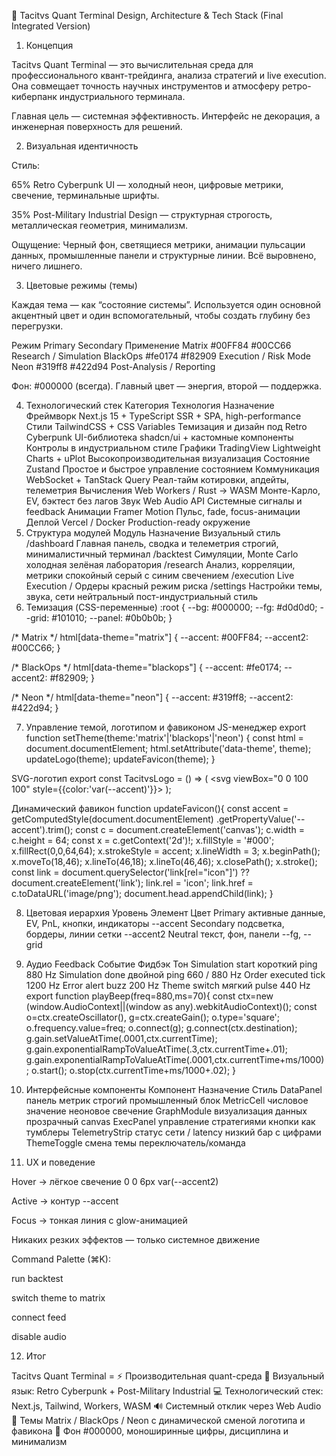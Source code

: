 🧠 Tacitvs Quant Terminal
Design, Architecture & Tech Stack (Final Integrated Version)
1. Концепция

Tacitvs Quant Terminal — это вычислительная среда для профессионального квант-трейдинга, анализа стратегий и live execution.
Она совмещает точность научных инструментов и атмосферу ретро-киберпанк индустриального терминала.

Главная цель — системная эффективность.
Интерфейс не декорация, а инженерная поверхность для решений.

2. Визуальная идентичность

Стиль:

65% Retro Cyberpunk UI — холодный неон, цифровые метрики, свечение, терминальные шрифты.

35% Post-Military Industrial Design — структурная строгость, металлическая геометрия, минимализм.

Ощущение:
Черный фон, светящиеся метрики, анимации пульсации данных, промышленные панели и структурные линии.
Всё выровнено, ничего лишнего.

3. Цветовые режимы (темы)

Каждая тема — как “состояние системы”.
Используется один основной акцентный цвет и один вспомогательный, чтобы создать глубину без перегрузки.

Режим	Primary	Secondary	Применение
Matrix	#00FF84	#00CC66	Research / Simulation
BlackOps	#fe0174	#f82909	Execution / Risk Mode
Neon	#319ff8	#422d94	Post-Analysis / Reporting

Фон: #000000 (всегда).
Главный цвет — энергия, второй — поддержка.

4. Технологический стек
Категория	Технология	Назначение
Фреймворк	Next.js 15 + TypeScript	SSR + SPA, high-performance
Стили	TailwindCSS + CSS Variables	Темизация и дизайн под Retro Cyberpunk
UI-библиотека	shadcn/ui + кастомные компоненты	Контролы в индустриальном стиле
Графики	TradingView Lightweight Charts + uPlot	Высокопроизводительная визуализация
Состояние	Zustand	Простое и быстрое управление состоянием
Коммуникация	WebSocket + TanStack Query	Реал-тайм котировки, апдейты, телеметрия
Вычисления	Web Workers / Rust → WASM	Монте-Карло, EV, бэктест без лагов
Звук	Web Audio API	Системные сигналы и feedback
Анимации	Framer Motion	Пульс, fade, focus-анимации
Деплой	Vercel / Docker	Production-ready окружение
5. Структура модулей
Модуль	Назначение	Визуальный стиль
/dashboard	Главная панель, сводка и телеметрия	строгий, минималистичный терминал
/backtest	Симуляции, Monte Carlo	холодная зелёная лаборатория
/research	Анализ, корреляции, метрики	спокойный серый с синим свечением
/execution	Live Execution / Ордеры	красный режим риска
/settings	Настройки темы, звука, сети	нейтральный пост-индустриальный стиль
6. Темизация (CSS-переменные)
:root {
  --bg: #000000;
  --fg: #d0d0d0;
  --grid: #101010;
  --panel: #0b0b0b;
}

/* Matrix */
html[data-theme="matrix"] {
  --accent: #00FF84;
  --accent2: #00CC66;
}

/* BlackOps */
html[data-theme="blackops"] {
  --accent: #fe0174;
  --accent2: #f82909;
}

/* Neon */
html[data-theme="neon"] {
  --accent: #319ff8;
  --accent2: #422d94;
}

7. Управление темой, логотипом и фавиконом
JS-менеджер
export function setTheme(theme:'matrix'|'blackops'|'neon') {
  const html = document.documentElement;
  html.setAttribute('data-theme', theme);
  updateLogo(theme);
  updateFavicon(theme);
}

SVG-логотип
export const TacitvsLogo = () => (
  <svg viewBox="0 0 100 100" style={{color:'var(--accent)'}}>
    <path fill="currentColor"
      d="M50 14c-16 0-26 11-26 26v10l7 9h38l7-9V40C76 25 66 14 50 14z"/>
  </svg>
);

Динамический фавикон
function updateFavicon(){
  const accent = getComputedStyle(document.documentElement)
    .getPropertyValue('--accent').trim();
  const c = document.createElement('canvas'); c.width = c.height = 64;
  const x = c.getContext('2d')!;
  x.fillStyle = '#000'; x.fillRect(0,0,64,64);
  x.strokeStyle = accent; x.lineWidth = 3;
  x.beginPath(); x.moveTo(18,46); x.lineTo(46,18); x.lineTo(46,46); x.closePath(); x.stroke();
  const link = document.querySelector('link[rel="icon"]') ?? document.createElement('link');
  link.rel = 'icon'; link.href = c.toDataURL('image/png');
  document.head.appendChild(link);
}

8. Цветовая иерархия
Уровень	Элемент	Цвет
Primary	активные данные, EV, PnL, кнопки, индикаторы	--accent
Secondary	подсветка, бордеры, линии сетки	--accent2
Neutral	текст, фон, панели	--fg, --grid
9. Аудио Feedback
Событие	Фидбэк	Тон
Simulation start	короткий ping	880 Hz
Simulation done	двойной ping	660 / 880 Hz
Order executed	tick	1200 Hz
Error	alert buzz	200 Hz
Theme switch	мягкий pulse	440 Hz
export function playBeep(freq=880,ms=70){
  const ctx=new (window.AudioContext||(window as any).webkitAudioContext)();
  const o=ctx.createOscillator(), g=ctx.createGain();
  o.type='square'; o.frequency.value=freq;
  o.connect(g); g.connect(ctx.destination);
  g.gain.setValueAtTime(.0001,ctx.currentTime);
  g.gain.exponentialRampToValueAtTime(.3,ctx.currentTime+.01);
  g.gain.exponentialRampToValueAtTime(.0001,ctx.currentTime+ms/1000);
  o.start(); o.stop(ctx.currentTime+ms/1000+.02);
}

10. Интерфейсные компоненты
Компонент	Назначение	Стиль
DataPanel	панель метрик	строгий промышленный блок
MetricCell	числовое значение	неоновое свечение
GraphModule	визуализация данных	прозрачный canvas
ExecPanel	управление стратегиями	кнопки как тумблеры
TelemetryStrip	статус сети / latency	низкий бар с цифрами
ThemeToggle	смена темы	переключатель/команда
11. UX и поведение

Hover → лёгкое свечение 0 0 6px var(--accent2)

Active → контур --accent

Focus → тонкая линия с glow-анимацией

Никаких резких эффектов — только системное движение

Command Palette (⌘K):

run backtest

switch theme to matrix

connect feed

disable audio

12. Итог

Tacitvs Quant Terminal =
⚡ Производительная quant-среда
🎨 Визуальный язык: Retro Cyberpunk + Post-Military Industrial
💻 Технологический стек: Next.js, Tailwind, Workers, WASM
🔊 Системный отклик через Web Audio
🧩 Темы Matrix / BlackOps / Neon с динамической сменой логотипа и фавикона
🖤 Фон #000000, моноширинные цифры, дисциплина и минимализм